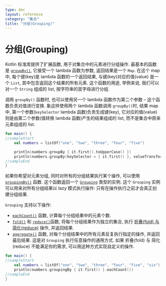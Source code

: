 ```yaml
---
type: doc
layout: reference
category: "集合"
title: "分组(Grouping)"
---
```


# 分组(Grouping)

Kotlin 标准库提供了扩展函数, 用于对集合中的元素进行分组操作.
最基本的函数是 [`groupBy()`](/api/latest/jvm/stdlib/kotlin.collections/group-by.html), 它接受一个 lambda 函数为参数, 返回结果是一个 `Map`.
在这个 map 中, 每个键(key)是 lambda 函数的一个返回结果, 与键(key)对应的值(value) 是一个 `List`, 其中包含返回这个结果的所有元素.
这个函数的用途, 举例来说, 我们可以对一个 `String` 组成的 list, 按字符串的首字母进行分组.

调用 `groupBy()` 函数时, 也可以使用另一个 lambda 函数作为第二个参数 – 这个函数负责对值进行变换.
象这样使用两个 lambda 函数调用 `groupBy()`时, 结果 map 中, 第一个参数(`keySelector` lambda 函数)负责生成键(key),
它对应的值(value) 则是由第二个参数(值转换 lambda 函数)产生的结果组成的 list, 而不是集合中原来元素组成的 list.

<div class="sample" markdown="1" theme="idea" data-min-compiler-version="1.3">

```kotlin
fun main() {
//sampleStart
    val numbers = listOf("one", "two", "three", "four", "five")

    println(numbers.groupBy { it.first().toUpperCase() })
    println(numbers.groupBy(keySelector = { it.first() }, valueTransform = { it.toUpperCase() }))
//sampleEnd
}
```
</div>

如果你希望对元素分组, 同时对所有的分组结果执行某个操作, 可以使用 [`groupingBy()`](/api/latest/jvm/stdlib/kotlin.collections/grouping-by.html) 函数.
这个函数返回一个 [`Grouping`](/api/latest/jvm/stdlib/kotlin.collections/-grouping/index.html) 类型的实例.
这个 `Grouping` 实例可以用来对所有分组结果以 lazy 模式执行操作: 只有在操作执行之前才会真正创建分组结果.

`Grouping` 支持以下操作:

* [`eachCount()`](/api/latest/jvm/stdlib/kotlin.collections/each-count.html) 函数, 计算每个分组结果中的元素个数.
* [`fold()`](/api/latest/jvm/stdlib/kotlin.collections/fold.html) 和 [`reduce()`](/api/latest/jvm/stdlib/kotlin.collections/reduce.html)函数,
将每个分组结果作为独立的集合, 执行 [折叠(fold) 与 简化(reduce)](collection-aggregate.html#fold-and-reduce) 操作, 并返回结果.
* [`aggregate()`](/api/latest/jvm/stdlib/kotlin.collections/aggregate.html) 函数, 对每个分组结果中的所有元素反复执行指定的操作, 并返回最后结果.
   这是对 `Grouping` 执行任意操作的通用方式. 如果 折叠(fold) 与 简化(reduce) 不能满足你的需求, 可以用这种方式实现自定义的操作.

<div class="sample" markdown="1" theme="idea" data-min-compiler-version="1.3">

```kotlin
fun main() {
//sampleStart
    val numbers = listOf("one", "two", "three", "four", "five", "six")
    println(numbers.groupingBy { it.first() }.eachCount())
//sampleEnd
}
```
</div>
